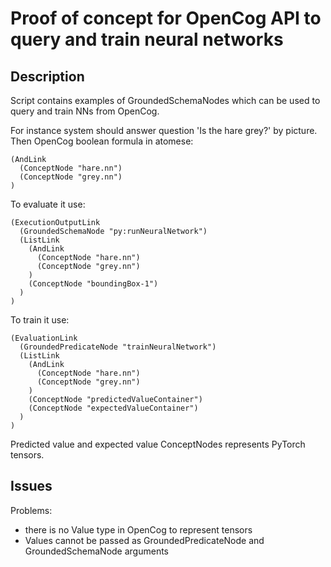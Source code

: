 # Proof of concept for OpenCog API to query and train neural networks

## Description

Script contains examples of GroundedSchemaNodes which can be used to query and train NNs from OpenCog.

For instance system should answer question 'Is the hare grey?' by picture. Then OpenCog boolean formula in atomese:

```
(AndLink
  (ConceptNode "hare.nn")
  (ConceptNode "grey.nn")
)
```

To evaluate it use:
```
(ExecutionOutputLink
  (GroundedSchemaNode "py:runNeuralNetwork")
  (ListLink
    (AndLink
      (ConceptNode "hare.nn")
      (ConceptNode "grey.nn")
    )
    (ConceptNode "boundingBox-1")
  )
)
```

To train it use:
```
(EvaluationLink
  (GroundedPredicateNode "trainNeuralNetwork")
  (ListLink
    (AndLink
      (ConceptNode "hare.nn")
      (ConceptNode "grey.nn")
    )
    (ConceptNode "predictedValueContainer")
    (ConceptNode "expectedValueContainer")
  )
)
```

Predicted value and expected value ConceptNodes represents PyTorch tensors.

## Issues

Problems:
- there is no Value type in OpenCog to represent tensors
- Values cannot be passed as GroundedPredicateNode and GroundedSchemaNode arguments

